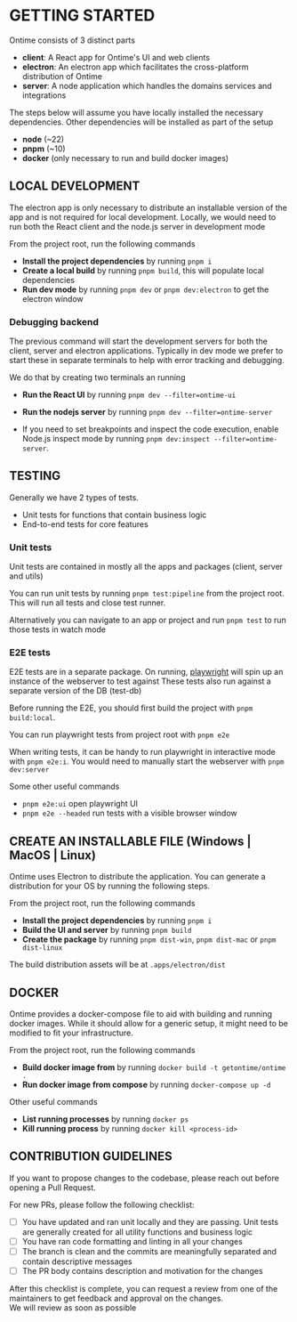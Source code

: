 # GETTING STARTED

Ontime consists of 3 distinct parts

- __client__: A React app for Ontime's UI and web clients
- __electron__: An electron app which facilitates the cross-platform distribution of Ontime
- __server__: A node application which handles the domains services and integrations

The steps below will assume you have locally installed the necessary dependencies.
Other dependencies will be installed as part of the setup

- __node__ (~22)
- __pnpm__ (~10)
- __docker__ (only necessary to run and build docker images)

## LOCAL DEVELOPMENT

The electron app is only necessary to distribute an installable version of the app and is not required for local
development.
Locally, we would need to run both the React client and the node.js server in development mode

From the project root, run the following commands
- __Install the project dependencies__ by running `pnpm i`
- __Create a local build__ by running `pnpm build`, this will populate local dependencies
- __Run dev mode__ by running `pnpm dev` or `pnpm dev:electron` to get the electron window


### Debugging backend

The previous command will start the development servers for both the client, server and electron applications.
Typically in dev mode we prefer to start these in separate terminals to help with error tracking and debugging.

We do that by creating two terminals an running
- __Run the React UI__ by running `pnpm dev --filter=ontime-ui`
- __Run the nodejs server__ by running `pnpm dev --filter=ontime-server`

- If you need to set breakpoints and inspect the code execution, enable Node.js inspect mode by running `pnpm dev:inspect --filter=ontime-server`.

## TESTING

Generally we have 2 types of tests.

- Unit tests for functions that contain business logic
- End-to-end tests for core features

### Unit tests

Unit tests are contained in mostly all the apps and packages (client, server and utils)

You can run unit tests by running `pnpm test:pipeline` from the project root.
This will run all tests and close test runner.

Alternatively you can navigate to an app or project and run `pnpm test` to run those tests in watch mode

### E2E tests

E2E tests are in a separate package. On running, [playwright](https://playwright.dev/) will spin up an instance of the
webserver to test against
These tests also run against a separate version of the DB (test-db)

Before running the E2E, you should first build the project with `pnpm build:local`.

You can run playwright tests from project root with `pnpm e2e`

When writing tests, it can be handy to run playwright in interactive mode with `pnpm e2e:i`. You would need to manually
start the webserver with `pnpm dev:server`

Some other useful commands

- `pnpm e2e:ui` open playwright UI
- `pnpm e2e --headed` run tests with a visible browser window

## CREATE AN INSTALLABLE FILE (Windows | MacOS | Linux)

Ontime uses Electron to distribute the application.
You can generate a distribution for your OS by running the following steps.

From the project root, run the following commands

- __Install the project dependencies__ by running `pnpm i`
- __Build the UI and server__ by running `pnpm build`
- __Create the package__ by running `pnpm dist-win`, `pnpm dist-mac` or `pnpm dist-linux`

The build distribution assets will be at `.apps/electron/dist`

## DOCKER

Ontime provides a docker-compose file to aid with building and running docker images.
While it should allow for a generic setup, it might need to be modified to fit your infrastructure.

From the project root, run the following commands

- __Build docker image from__ by running `docker build -t getontime/ontime .`
- __Run docker image from compose__ by running `docker-compose up -d`

Other useful commands

- __List running processes__ by running `docker ps`
- __Kill running process__ by running `docker kill <process-id>`

## CONTRIBUTION GUIDELINES

If you want to propose changes to the codebase, please reach out before opening a Pull Request.

For new PRs, please follow the following checklist:
* [ ] You have updated and ran unit locally and they are passing. Unit tests are generally created for all utility functions and business logic 
* [ ] You have ran code formatting and linting in all your changes
* [ ] The branch is clean and the commits are meaningfully separated and contain descriptive messages
* [ ] The PR body contains description and motivation for the changes

After this checklist is complete, you can request a review from one of the maintainers to get feedback and approval on the changes. \
We will review as soon as possible
